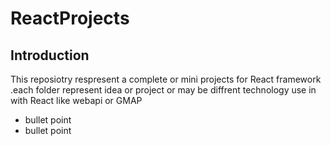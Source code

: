 # ReactProjects

## Introduction
This reposiotry respresent a complete or mini projects for React framework .each folder represent idea or project or may be diffrent technology use in with React like webapi or GMAP
* bullet point
* bullet point
